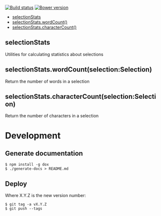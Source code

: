 [![Build status](https://img.shields.io/travis/jbrudvik/selection-stats.svg)](https://travis-ci.org/jbrudvik/selection-stats)
[![Bower version](http://img.shields.io/bower/v/selection-stats.svg)](https://github.com/jbrudvik/selection-stats)

  - [selectionStats](#selectionstats)
  - [selectionStats.wordCount()](#selectionstatswordcountselectionselection)
  - [selectionStats.characterCount()](#selectionstatscharactercountselectionselection)

## selectionStats

  Utilities for calculating statistics about selections

## selectionStats.wordCount(selection:Selection)

  Return the number of words in a selection

## selectionStats.characterCount(selection:Selection)

  Return the number of characters in a selection

# Development

## Generate documentation

    $ npm install -g dox
    $ ./generate-docs > README.md

## Deploy

Where X.Y.Z is the new version number:

    $ git tag -a vX.Y.Z
    $ git push --tags
